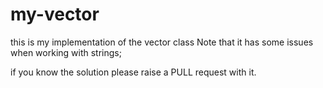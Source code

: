 # my-vector
this is my implementation of the vector class Note that it has some issues when working with strings;

if you know the solution please raise a PULL request with it.
